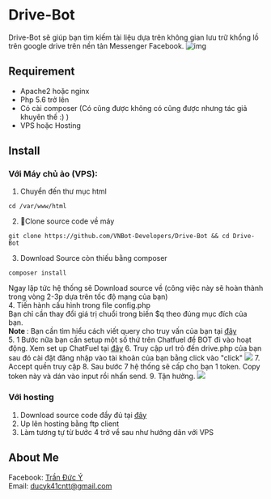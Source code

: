 # Drive-Bot
Drive-Bot sẽ giúp bạn tìm kiếm tài liệu dựa trên không gian lưu trữ khổng lồ trên google drive trên nền tản Messenger Facebook.
![img](https://i.imgur.com/OylNJWm.png)
## Requirement
- Apache2 hoặc nginx
- Php 5.6 trở lên
- Có cài composer (Có cũng được không có cũng được nhưng tác giả khuyên thế :) )
- VPS hoặc Hosting
## Install
### Với Máy chủ ảo (VPS):
1. Chuyển đến thư mục html
```
cd /var/www/html
```
2. Clone source code về máy
```
git clone https://github.com/VNBot-Developers/Drive-Bot && cd Drive-Bot
```
3. Download Source còn thiếu bằng composer
```
composer install
```
Ngay lập tức hệ thống sẽ Download source về (công việc này sẽ hoàn thành trong vòng 2-3p dựa trên tốc độ mạng của bạn)
</br>
4. Tiến hành cấu hình trong file config.php
<br>
Bạn chỉ cần thay đổi giá trị chuổi trong biến $q theo đúng mục đích của bạn.
<br>
<b>Note </b>: Bạn cần tìm hiểu cách viết query cho truy vấn của bạn tại [đây](Query.md)
</br>
5. 1 Bước nữa bạn cần setup một số thứ trên Chatfuel để BOT đi vào hoạt động. Xem set up ChatFuel tại [đây](ChatFuel.md) 
6. Truy cập url trỏ đến drive.php của bạn sau đó cài đặt đăng nhập vào tài khoản của bạn bằng click vào "click"
![](https://i.imgur.com/ZLGnER3.png)
7. Accept quền truy cập
8. Sau bước 7 hệ thống sẽ cấp cho bạn 1 token. Copy token này và dán vào input rồi nhấn send.
9. Tận hưởng.
![](https://i.imgur.com/sAgzsCC.png)
### Với hosting
1. Download source code đầy đủ tại [đây](https://drive.google.com/open?id=1tMz6D1U_u_wrXx_xJHw_okzLBVsHMGqE)
2. Up lên hosting bằng ftp client
3. Làm tương tự từ bước 4 trở về sau như hướng dân với VPS
## About Me
Facebook: [Trần Đức Ý](https://www.facebook.com/Tranducy1999)
</br>
Email: ducyk41cntt@gmail.com 